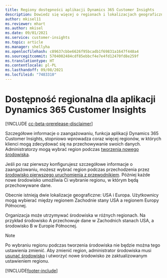 ```yaml
---
title: Regiony dostępności aplikacji Dynamics 365 Customer Insights
description: Dowiedz się więcej o regionach i lokalizacjach geograficznych, w których usługa jest wdrażana.
author: mkisel11
ms.reviewer: mhart
ms.author: mkisel
ms.date: 09/01/2021
ms.service: customer-insights
ms.topic: article
ms.manager: shellyha
ms.openlocfilehash: c89637cbbe6626f95bcadb1f69831a1647f448a4
ms.sourcegitcommit: 5704002484cdf85ebbcf4e7e4fd12470fd8e259f
ms.translationtype: HT
ms.contentlocale: pl-PL
ms.lasthandoff: 09/08/2021
ms.locfileid: "7483310"
---
```

# <a name="regional-availability-for-dynamics-365-customer-insights"></a>Dostępność regionalna dla aplikacji Dynamics 365 Customer Insights

[!INCLUDE [cc-beta-prerelease-disclaimer](includes/cc-beta-prerelease-disclaimer.md)]

Szczegółowe informacje o zaangażowaniu, funkcja aplikacji Dynamics 365 Customer Insights, stopniowo wprowadza coraz więcej regionów, w których klienci mogą zdecydować się na przechowywanie swoich danych. Administratorzy mogą wybrać region podczas [tworzenia nowego środowiska](manage-environments-workspaces.md#create-an-environment). 

Jeśli po raz pierwszy konfigurujesz szczegółowe informacje o zaangażowaniu, możesz wybrać region podczas przechodzenia przez [środowisko pierwszego uruchomienia z przewodnikiem](quickstart.md). Później każde nowe środowisko umożliwia Ci wybranie regionu, w którym będą przechowywane dane.

Obecnie istnieją dwie lokalizacje geograficzne: USA i Europa. Użytkownicy mogą wybierać między regionem Zachodnie stany USA a regionem Europy Północnej.

Organizacja może utrzymywać środowiska w różnych regionach. Na przykład środowisko A przechowuje dane w Zachodnich stanach USA, a środowisko B w Europie Północnej.

> [!NOTE]
> Po wybraniu regionu podczas tworzenia środowiska nie będzie można tego ustawienia zmienić. Aby zmienić region, administrator środowiska musi [usunąć środowisko](manage-environments-workspaces.md#delete-an-environment) i utworzyć nowe środowisko ze zaktualizowanym ustawieniem regionu.


[!INCLUDE[footer-include](../includes/footer-banner.md)]
